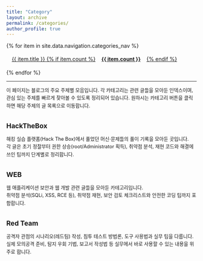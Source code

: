 ```yaml
---
title: "Category"
layout: archive
permalink: /categories/
author_profile: true
---
```


<style>

/* 가로 나열용 (충돌 방지 네임스페이스) */
.categories-page .category-list {
  display: flex !important;
  flex-wrap: wrap !important;        /* 화면 작아지면 다음 줄로 랩 */
  gap: 0.6rem 1rem !important;       /* 행간 0.6rem, 열간 1rem */
  align-items: center !important;
  margin: 0 !important;
  padding: 0 !important;
  list-style: none !important;       /* 불릿 제거 */
}

/* 각 아이템을 인라인처럼 동작하게 (버튼과 간격) */
.categories-page .category-item {
  display: inline-block !important;
  margin: 0 !important;
  padding: 0 !important;
  vertical-align: middle;
}

/* 버튼(테마 .btn)과 조합했을 때 간격/높이 정리 */
.categories-page .category-item .btn {
  display: inline-flex;              /* 내용(텍스트+badge) 가운데 맞춤 */
  align-items: center;
  gap: 0.5rem;
  padding: 0.45rem 0.9rem;           /* 버튼 크기 조정 (원하면 값 변경) */
  white-space: nowrap;               /* 버튼 내 텍스트 줄바꿈 방지 */
}

/* 숫자 배지가 있다면 보기 좋게 */
.categories-page .btn-badge {
  display:inline-block;
  padding:0.12rem 0.48rem;
  border-radius:999px;
  font-weight:700;
  font-size:0.85rem;
  background: rgba(255,255,255,0.12);
  color: inherit;
}

/* 작은 화면에서는 버튼을 가득 너비로 (선택 사항) */
@media (max-width: 520px) {
  .categories-page .category-list {
    justify-content: flex-start;
  }
  .categories-page .category-item {
    width: 100% !important;
  }
  .categories-page .category-item .btn {
    width: 100%;
    justify-content: space-between;
  }
}

.category-section h2 {
  font-size: 1.1rem;
  margin-top: 2rem;
}
.category-section p {
  font-size: 0.8rem;
  line-height: 1.6;
}
.category-section ul {
  font-size: 0.75rem;
  line-height: 1.5;
}
</style>

<div class="categories-page">
  <ul class="category-list">
    {% for item in site.data.navigation.categories_nav %}
      <li class="category-item">
        <a class="btn btn--primary" href="{{ item.url | relative_url }}">
          {{ item.title }}
          {% if item.count %}<span class="btn-badge">{{ item.count }}</span>{% endif %}
        </a>
      </li>
    {% endfor %}
  </ul>
</div>

---

<div class="category-section">
  <p>
    이 페이지는 블로그의 주요 주제별 모음입니다.  
    각 카테고리는 관련 글들을 모아둔 인덱스이며, 관심 있는 주제를 빠르게 찾아볼 수 있도록 정리되어 있습니다.  
    원하시는 카테고리 버튼을 클릭하면 해당 주제의 글 목록으로 이동합니다.
  </p>
  <h2>HackTheBox</h2>
  <p>
    해킹 실습 플랫폼(Hack The Box)에서 풀었던 머신·문제들의 풀이 기록을 모아둔 곳입니다.<br>
    각 글은 초기 정찰부터 권한 상승(root/Administrator 획득), 취약점 분석, 재현 코드와 해결에 쓰인 팁까지 단계별로 정리합니다.
  </p>

  <h2>WEB</h2>
  <p>
    웹 애플리케이션 보안과 웹 개발 관련 글들을 모아둔 카테고리입니다.<br>
    취약점 분석(SQLi, XSS, RCE 등), 취약점 재현, 보안 검토 체크리스트와 안전한 코딩 팁까지 포함합니다.
  </p>

  <h2>Red Team</h2>
  <p>
    공격자 관점의 시나리오(레드팀) 작성, 침투 테스트 방법론, 도구 사용법과 실무 팁을 다룹니다.<br>
    실제 모의공격 준비, 탐지 우회 기법, 보고서 작성법 등 실무에서 바로 사용할 수 있는 내용을 위주로 합니다.
  </p>
</div>